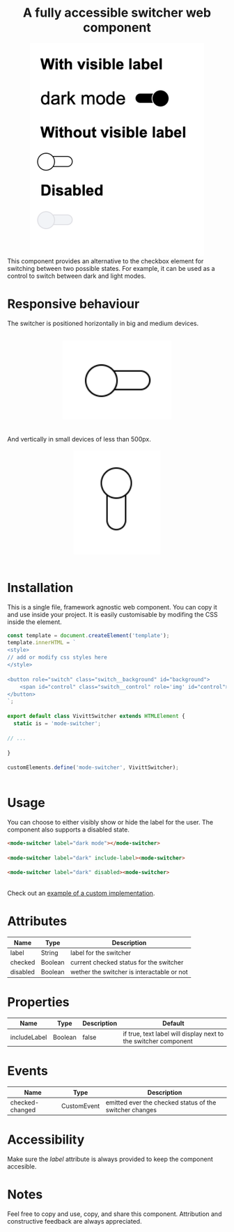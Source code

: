 <div align="center">

# A fully accessible switcher web component

<img src="./assets/switcher.png" alt="switcher component being clicked and changing from off to on, and back to off state" height="auto" width="400"/>
</div>
This component provides an alternative to the checkbox element for switching between two possible states. For example, it can be used as a control to switch between dark and light modes.
<br/>

# Responsive behaviour
The switcher is positioned horizontally in big and medium devices. 
<br/>
<br/>
<div align="center">
<img src="./assets/horizontal.png" alt="switcher component on big devices" height="auto" width="250"/>
</div>
<br/>
<br/>
And vertically in small devices of less than 500px.
<br/>
<br/>
<div align="center">
<img src="./assets/vertical.png" alt="switcher component off small devices" height="auto" width="200"/>
<br/>
<br/>
</div>


# Installation
This is a single file, framework agnostic web component. You can copy it and use inside your project. It is easily customisable by modifing the CSS inside the <style></style> element. 
```javascript
const template = document.createElement('template');
template.innerHTML = `
<style>
// add or modify css styles here
</style>

<button role="switch" class="switch__background" id="background">
    <span id="control" class="switch__control" role='img' id="control"></span>
</button>
`;

export default class VivittSwitcher extends HTMLElement {
  static is = 'mode-switcher';

// ...

}

customElements.define('mode-switcher', VivittSwitcher);
 
```
# Usage
You can choose to either visibly show or hide the label for the user. The component also supports a disabled state.

```html
<mode-switcher label="dark mode"></mode-switcher>
    
<mode-switcher label="dark" include-label><mode-switcher>

<mode-switcher label="dark" disabled><mode-switcher>
 
```
Check out an [example of a custom implementation](https://www.viviyanez.dev/).

# Attributes
| Name | Type | Description | 
| ---- | ---- | ----------- |
| label | String | label for the switcher | 
| checked | Boolean | current checked status for the switcher |
| disabled | Boolean | wether the switcher is interactable or not |

# Properties
| Name | Type | Description | Default |
| ---- | ---- | ----------- | -------- |
| includeLabel | Boolean | false | if true, text label will display next to the switcher component | false |

# Events
| Name | Type | Description |
| ---- | ---- | ----------- | 
| checked-changed | CustomEvent | emitted ever the checked status of the switcher changes

# Accessibility
Make sure the *label* attribute is always provided to keep the component accesible.

# Notes
Feel free to copy and use, copy, and share this component. Attribution and constructive feedback are always appreciated.

